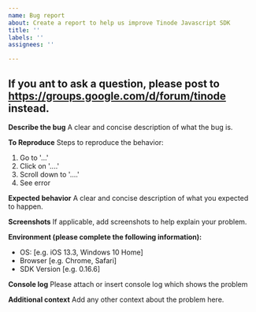 ```yaml
---
name: Bug report
about: Create a report to help us improve Tinode Javascript SDK
title: ''
labels: ''
assignees: ''

---
```


If you ant to ask a question, please post to https://groups.google.com/d/forum/tinode instead.
---

**Describe the bug**
A clear and concise description of what the bug is.

**To Reproduce**
Steps to reproduce the behavior:
1. Go to '...'
2. Click on '....'
3. Scroll down to '....'
4. See error

**Expected behavior**
A clear and concise description of what you expected to happen.

**Screenshots**
If applicable, add screenshots to help explain your problem.

**Environment (please complete the following information):**
 - OS: [e.g. iOS 13.3, Windows 10 Home]
 - Browser [e.g. Chrome, Safari]
 - SDK Version [e.g. 0.16.6]

**Console log**
Please attach or insert console log which shows the problem

**Additional context**
Add any other context about the problem here.
